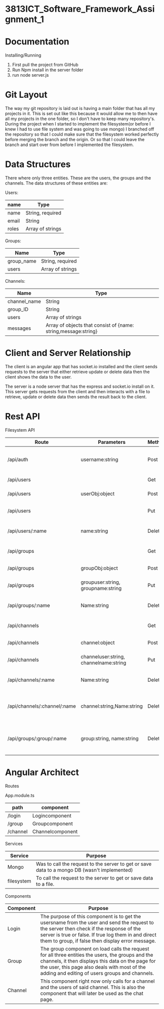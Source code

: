 # 3813ICT_Software_Framework_Assignment_1
# Documentation

Installing/Running

1. First pull the project from GitHub
2. Run Npm install in the server folder
3. run node server.js

# Git Layout

The way my git repository is laid out is having a main folder that has all my projects in it. This is set out like this because it would allow me to then have all my projects in the one folder, so I don&#39;t have to keep many repository&#39;s. During the project when I started to implement the filesystem(or before I knew I had to use file system and was going to use mongo) I branched off the repository so that I could make sure that the filesystem worked perfectly before merging the branch and the origin. Or so that I could leave the branch and start over from before I implemented the filesystem.

# Data Structures

There where only three entities. These are the users, the groups and the channels. The data structures of these entities are:

Users:

| name | Type |
| --- | --- |
| name | String, required |
| email | String |
| roles | Array of strings |

Groups:

| Name | Type |
| --- | --- |
| group\_name | String, required |
| users | Array of strings |

Channels:

| Name | Type |
| --- | --- |
| channel\_name | String |
| group\_ID | String |
| users | Array of strings |
| messages | Array of objects that consist of {name: string,message:string} |

# Client and Server Relationship

The client is an angular app that has socket.io installed and the client sends requests to the server that either retrieve update or delete data then the client shows the data to the user.

The server is a node server that has the express and socket.io install on it. This server gets requests from the client and then interacts with a file to retrieve, update or delete data then sends the result back to the client.





# Rest API

Filesystem API

| Route | Parameters | Method | Return Values | Purpose |
| --- | --- | --- | --- | --- |
| /api/auth | username:string | Post | userObj:objectsuccess:Boolean | To check if a user exists |
| /api/users |   | Get | userObj:objectsuccess:Boolean | To get all users |
| /api/users | userObj:object | Post | userObj:objectsuccess:boolean | To add a user |
| /api/users |   | Put | userObj:objectsuccess:boolean | To edit a users role |
| /api/users/:name | name:string | Delete | userObj:objectsuccess:boolean | To delete a user |
| /api/groups |   | Get | groupObj:objectsuccess:boolean | To get all groups |
| /api/groups | groupObj:object | Post | groupObj:objectsuccess:boolean | To add a group |
| /api/groups | groupuser:string,  groupname:string | Put | groupObj:objectsuccess:boolean | To add a user to a group |
| /api/groups/:name | Name:string | Delete | groupObj:objectsuccess:boolean | To delete a group |
| /api/channels |   | Get | channelObj:objectsuccess:boolean | To get all channels |
| /api/channels | channel:object | Post | channelObj:objectsuccess:boolean | Add a channel |
| /api/channels | channeluser:string, channelname:string | Put | channelObj:objectsuccess:boolean | Add a user to a channel |
| /api/channels/:name | Name:string | Delete | channelObj:objectsuccess:boolean | To delete a channel |
| /api/channels/:channel/:name | channel:string,Name:string | Delete | channelObj:objectsuccess:boolean | To delete a user from channel |
| /api/groups/:group/:name | group:string, name:string | Delete | channelObj:objectsuccess:boolean | To delete a user from channel |







# Angular Architect

Routes

App.module.ts

| path | component |
| --- | --- |
| /login | Logincomponent |
| /group | Groupcomponent |
| /channel | Channelcomponent |



Services

| Service | Purpose |
| --- | --- |
| Mongo | Was to call the request to the server to get or save data to a mongo DB (wasn&#39;t implemented) |
| filesystem | To call the request to the server to get or save data to a file. |

Components

| Component | Purpose |
| --- | --- |
| Login | The purpose of this component is to get the usersname from the user and send the request to the server then check if the response of the server is true or false. If true log them in and direct them to group, if false then display error message. |
| Group | The group component on load calls the request for all three entities the users, the groups and the channels, it then displays this data on the page for the user, this page also deals with most of the adding and editing of users groups and channels. |
| Channel | This component right now only calls for a channel and the users of said channel. This is also the component that will later be used as the chat page. |